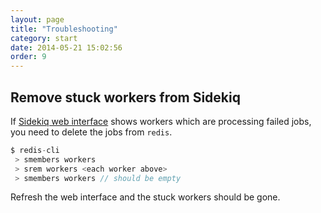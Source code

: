 ```yaml
---
layout: page
title: "Troubleshooting"
category: start
date: 2014-05-21 15:02:56
order: 9
---
```


## Remove stuck workers from Sidekiq

If [Sidekiq web interface](http://localhost:3002/sidekiq) shows workers which are processing failed jobs, you need to delete the jobs from `redis`.

```js
$ redis-cli
 > smembers workers
 > srem workers <each worker above>
 > smembers workers // should be empty
```

Refresh the web interface and the stuck workers should be gone.
